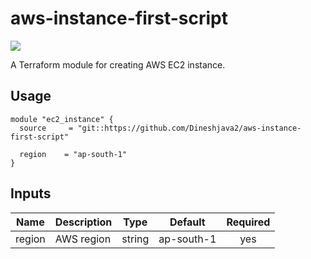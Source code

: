 # aws-instance-first-script

![](https://github.com/Dineshjava2/aws-instance-first-script/tree/master)

A Terraform module for creating AWS EC2 instance.

## Usage

```hcl
module "ec2_instance" {
  source     = "git::https://github.com/Dineshjava2/aws-instance-first-script"

  region    = "ap-south-1"
}
```

## Inputs

| Name | Description | Type | Default | Required |
|------|-------------|:----:|:-----:|:-----:|
| region | AWS region | string | ap-south-1 | yes |
